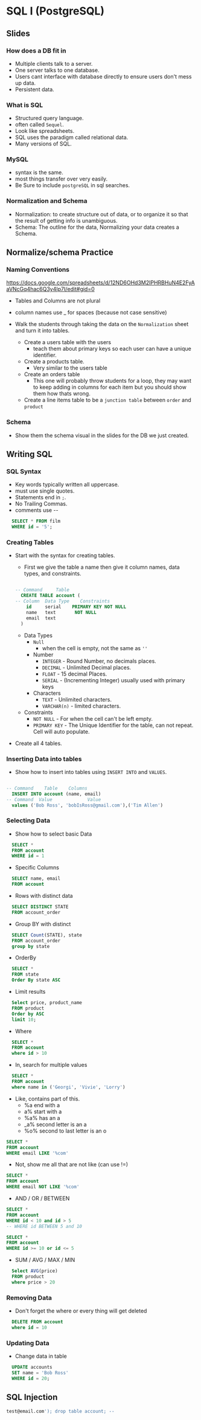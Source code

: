 # SQL I (PostgreSQL)

## Slides

### How does a DB fit in

- Multiple clients talk to a server.
- One server talks to one database.
- Users cant interface with database directly to ensure users don't mess up data.
- Persistent data.

### What is SQL

- Structured query language.
- often called `Sequel`.
- Look like spreadsheets.
- SQL uses the paradigm called relational data.
- Many versions of SQL.

### MySQL

- syntax is the same.
- most things transfer over very easily.
- Be Sure to include `postgreSQL` in sql searches.

### Normalization and Schema

- Normalization: to create structure out of data, or to organize it so that the result of getting info is unambiguous.
- Schema: The outline for the data, Normalizing your data creates a Schema.

## Normalize/schema Practice

### Naming Conventions

https://docs.google.com/spreadsheets/d/12ND6OHd3M2IPHRBHuN4E2FyAaVNcGq4hac6Q3y4Ip7I/edit#gid=0

- Tables and Columns are not plural
- column names use _ for spaces (because not case sensitive)

- Walk the students through taking the data on the `Normalization` sheet and turn it into tables.
  - Create a users table with the users
    - teach them about primary keys so each user can have a unique identifier.
  - Create a products table.
    - Very similar to the users table
  - Create an orders table
    - This one will probably throw students for a loop, they may want to keep adding in columns for each item but you should show them how thats wrong.
  - Create a line items table to be a `junction table` between `order` and `product`

### Schema

- Show them the schema visual in the slides for the DB we just created.

## Writing SQL

### SQL Syntax

- Key words typically written all uppercase.
- must use single quotes.
- Statements end in `;`.
- No Trailing Commas.
- comments use --

```sql
  SELECT * FROM film
  WHERE id = '5';
```

### Creating Tables

- Start with the syntax for creating tables.
  - First we give the table a name then give it column names, data types, and constraints.

  ```SQL

  -- Command     Table
    CREATE TABLE account (
  -- Column  Data Type    Constraints
      id     serial    PRIMARY KEY NOT NULL
      name   text       NOT NULL
      email  text
    )

  ```

  - Data Types
    - `Null`
      - when the cell is empty, not the same as `''`
    - Number
      - `INTEGER` - Round Number, no decimals places.
      - `DECIMAL` - Unlimited Decimal places.
      - `FLOAT` - 15 decimal Places.
      - `SERIAL` - (Incrementing Integer) usually used with primary keys
    - Characters
      - `TEXT` - Unlimited characters.
      - `VARCHAR(n)` - limited characters.
  - Constraints
    - `NOT NULL` - For when the cell can't be left empty.
    - `PRIMARY KEY` - The Unique Identifier for the table, can not repeat. Cell will auto populate.

- Create all 4 tables.
  
### Inserting Data into tables

- Show how to insert into tables using `INSERT INTO` and `VALUES`.

```SQL

-- Command    Table    Columns
  INSERT INTO account (name, email)
-- Command  Value             Value
  values ('Bob Ross', 'bobIsRoss@gmail.com'),('Tim Allen')

```

### Selecting Data

- Show how to select basic Data

```SQL
  SELECT *
  FROM account
  WHERE id = 1
```

- Specific Columns

```SQL
  SELECT name, email
  FROM account
```

- Rows with distinct data

```SQL
  SELECT DISTINCT STATE
  FROM account_order
```

- Group BY with distinct

```SQL
  SELECT Count(STATE), state
  FROM account_order
  group by state
```

- OrderBy

```SQL
  SELECT *
  FROM state
  Order By state ASC
```

- Limit results

```SQL
  Select price, product_name
  FROM product
  Order by ASC
  limit 10;
```

- Where

```SQL
  SELECT *
  FROM account
  where id > 10
```

- In, search for multiple values

```SQL
  SELECT *
  FROM account
  where name in ('Georgi', 'Vivie', 'Lorry')
```

- Like, contains part of this.
  - %a end with a
  - a% start with a
  - %a% has an a
  - _a% second letter is an a
  - %o% second to last letter is an o

```SQL
SELECT *
FROM account
WHERE email LIKE '%com'
```

- Not, show me all that are not like (can use !=)

```SQL
SELECT *
FROM account
WHERE email NOT LIKE '%com'
```

- AND / OR / BETWEEN

```SQL
SELECT *
FROM account
WHERE id < 10 and id > 5
-- WHERE id BETWEEN 5 and 10
```

```SQL
SELECT *
FROM account
WHERE id >= 10 or id <= 5
```

- SUM / AVG / MAX / MIN

```SQL
  Select AVG(price)
  FROM product
  where price > 20
```

### Removing Data

- Don't forget the where or every thing will get deleted

```SQL
  DELETE FROM account
  where id = 10
```

### Updating Data

- Change data in table

```SQL
  UPDATE accounts
  SET name = 'Bob Ross'
  WHERE id = 20;
```

## SQL Injection

```SQL
test@email.com'); drop table account; --
```